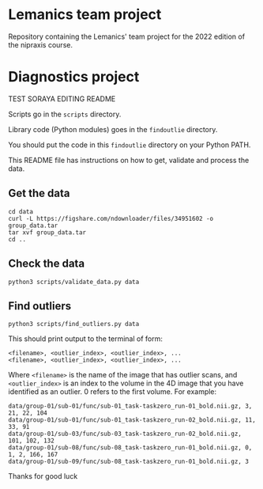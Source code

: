 # Lemanics team project

Repository containing the Lemanics' team project for the 2022 edition of the nipraxis course.

# Diagnostics project
TEST SORAYA EDITING README

Scripts go in the `scripts` directory.

Library code (Python modules) goes in the `findoutlie` directory.

You should put the code in this `findoutlie` directory on your Python PATH.

This README file has instructions on how to get, validate and process the data.

## Get the data

```
cd data
curl -L https://figshare.com/ndownloader/files/34951602 -o group_data.tar
tar xvf group_data.tar
cd ..
```

## Check the data

```
python3 scripts/validate_data.py data
```

## Find outliers

```
python3 scripts/find_outliers.py data
```

This should print output to the terminal of form:

```
<filename>, <outlier_index>, <outlier_index>, ...
<filename>, <outlier_index>, <outlier_index>, ...
```

Where `<filename>` is the name of the image that has outlier scans, and
`<outlier_index>` is an index to the volume in the 4D image that you have
identified as an outlier.  0 refers to the first volume.  For example:

```
data/group-01/sub-01/func/sub-01_task-taskzero_run-01_bold.nii.gz, 3, 21, 22, 104
data/group-01/sub-01/func/sub-01_task-taskzero_run-02_bold.nii.gz, 11, 33, 91
data/group-01/sub-03/func/sub-03_task-taskzero_run-02_bold.nii.gz, 101, 102, 132
data/group-01/sub-08/func/sub-08_task-taskzero_run-01_bold.nii.gz, 0, 1, 2, 166, 167
data/group-01/sub-09/func/sub-08_task-taskzero_run-01_bold.nii.gz, 3
```

Thanks for good luck